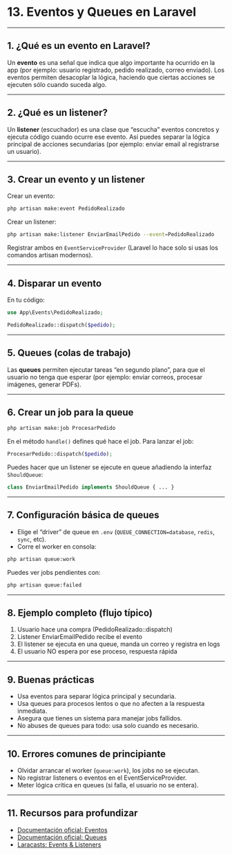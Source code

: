 # 13. Eventos y Queues en Laravel

---

## 1. ¿Qué es un evento en Laravel?

Un **evento** es una señal que indica que algo importante ha ocurrido en la app (por ejemplo: usuario registrado, pedido realizado, correo enviado). Los eventos permiten desacoplar la lógica, haciendo que ciertas acciones se ejecuten sólo cuando suceda algo.

---

## 2. ¿Qué es un listener?

Un **listener** (escuchador) es una clase que “escucha” eventos concretos y ejecuta código cuando ocurre ese evento. Así puedes separar la lógica principal de acciones secundarias (por ejemplo: enviar email al registrarse un usuario).

---

## 3. Crear un evento y un listener

Crear un evento:

```bash
php artisan make:event PedidoRealizado
```

Crear un listener:

```bash
php artisan make:listener EnviarEmailPedido --event=PedidoRealizado
```

Registrar ambos en `EventServiceProvider` (Laravel lo hace solo si usas los comandos artisan modernos).

---

## 4. Disparar un evento

En tu código:

```php
use App\Events\PedidoRealizado;

PedidoRealizado::dispatch($pedido);
```

---

## 5. Queues (colas de trabajo)

Las **queues** permiten ejecutar tareas “en segundo plano”, para que el usuario no tenga que esperar (por ejemplo: enviar correos, procesar imágenes, generar PDFs).

---

## 6. Crear un job para la queue

```bash
php artisan make:job ProcesarPedido
```

En el método `handle()` defines qué hace el job. Para lanzar el job:

```php
ProcesarPedido::dispatch($pedido);
```

Puedes hacer que un listener se ejecute en queue añadiendo la interfaz `ShouldQueue`:

```php
class EnviarEmailPedido implements ShouldQueue { ... }
```

---

## 7. Configuración básica de queues

* Elige el “driver” de queue en `.env` (`QUEUE_CONNECTION=database`, `redis`, `sync`, etc).
* Corre el worker en consola:

```bash
php artisan queue:work
```

Puedes ver jobs pendientes con:

```bash
php artisan queue:failed
```

---

## 8. Ejemplo completo (flujo típico)

1. Usuario hace una compra (PedidoRealizado::dispatch)
2. Listener EnviarEmailPedido recibe el evento
3. El listener se ejecuta en una queue, manda un correo y registra en logs
4. El usuario NO espera por ese proceso, respuesta rápida

---

## 9. Buenas prácticas

* Usa eventos para separar lógica principal y secundaria.
* Usa queues para procesos lentos o que no afecten a la respuesta inmediata.
* Asegura que tienes un sistema para manejar jobs fallidos.
* No abuses de queues para todo: usa solo cuando es necesario.

---

## 10. Errores comunes de principiante

* Olvidar arrancar el worker (`queue:work`), los jobs no se ejecutan.
* No registrar listeners o eventos en el EventServiceProvider.
* Meter lógica crítica en queues (si falla, el usuario no se entera).

---

## 11. Recursos para profundizar

* [Documentación oficial: Eventos](https://laravel.com/docs/events)
* [Documentación oficial: Queues](https://laravel.com/docs/queues)
* [Laracasts: Events & Listeners](https://laracasts.com/series/laravel-8-from-scratch/episodes/24)